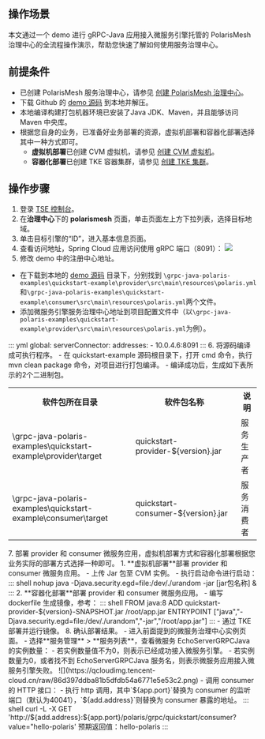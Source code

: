 ## 操作场景

本文通过一个 demo 进行 gRPC-Java 应用接入微服务引擎托管的 PolarisMesh 治理中心的全流程操作演示，帮助您快速了解如何使用服务治理中心。

## 前提条件

- 已创建 PolarisMesh 服务治理中心，请参见 [创建 PolarisMesh 治理中心](https://cloud.tencent.com/document/product/1364/65866)。
- 下载 Github 的 [demo 源码](https://github.com/polarismesh/grpc-java-polaris/tree/main/grpc-java-polaris-examples/quickstart-example) 到本地并解压。
- 本地编译构建打包机器环境已安装了Java JDK、Maven，并且能够访问 Maven 中央库。
- 根据您自身的业务，已准备好业务部署的资源，虚拟机部署和容器化部署选择其中一种方式即可。
  - **虚拟机部署**已创建 CVM 虚拟机，请参见 [创建 CVM 虚拟机](https://cloud.tencent.com/document/product/213/2936)。
  - **容器化部署**已创建 TKE 容器集群，请参见 [创建 TKE 集群](https://cloud.tencent.com/document/product/457/32189)。

## 操作步骤

1. 登录 [TSE 控制台](https://console.cloud.tencent.com/tse)。
2. 在**治理中心**下的 **polarismesh** 页面，单击页面左上方下拉列表，选择目标地域。
3. 单击目标引擎的“ID”，进入基本信息页面。
4. 查看访问地址，Spring Cloud 应用访问使用 gRPC 端口（8091）：
![](https://qcloudimg.tencent-cloud.cn/raw/e7dc5ac5f7c76a316ae68b667d8a365f.png)
5. 修改 demo 中的注册中心地址。
  - 在下载到本地的 [demo 源码](https://github.com/polarismesh/grpc-java-polaris/tree/main/grpc-java-polaris-examples/quickstart-example) 目录下，分别找到
`\grpc-java-polaris-examples\quickstart-example\provider\src\main\resources\polaris.yml`和`\grpc-java-polaris-examples\quickstart-example\consumer\src\main\resources\polaris.yml`两个文件。
  - 添加微服务引擎服务治理中心地址到项目配置文件中（以`\grpc-java-polaris-examples\quickstart-example\provider\src\main\resources\polaris.yml`为例）。
<dx-codeblock>
:::  yml
global:
  serverConnector:
    addresses:
    - 10.0.4.6:8091
:::
</dx-codeblock>
6. 将源码编译成可执行程序。
  - 在 quickstart-example 源码根目录下，打开 cmd 命令，执行 mvn clean package 命令，对项目进行打包编译。
  - 编译成功后，生成如下表所示的2个二进制包。
<table>
<tr>
<th>软件包所在目录</th>
<th>软件包名称</th>
<th>说明</th>
</tr>
<tr>
<td>\grpc-java-polaris-examples\quickstart-example\provider\target</td>
<td>quickstart-provider-${version}.jar</td>
<td>服务生产者</td>
</tr>
<tr>
<td>\grpc-java-polaris-examples\quickstart-example\consumer\target</td>
<td>quickstart-consumer-${version}.jar</td>
<td>服务消费者</td>
</tr>
</table>
7. 部署 provider 和 consumer 微服务应用，虚拟机部署方式和容器化部署根据您业务实际的部署方式选择一种即可。
 1. **虚拟机部署**部署 provider 和 consumer 微服务应用。
     - 上传  Jar 包至 CVM 实例。
     - 执行启动命令进行启动：
<dx-codeblock>
:::  shell
    nohup java -Djava.security.egd=file:/dev/./urandom -jar [jar包名称] &
:::
</dx-codeblock>
 2. **容器化部署**部署 provider 和 consumer 微服务应用。
    - 编写 dockerfile 生成镜像，参考：
<dx-codeblock>
:::  shell
    FROM java:8
    ADD quickstart-provider-${version}-SNAPSHOT.jar /root/app.jar
    ENTRYPOINT  ["java","-Djava.security.egd=file:/dev/./urandom","-jar","/root/app.jar"]
:::
</dx-codeblock>
     - 通过 TKE 部署并运行镜像。
8. 确认部署结果。
 - 进入前面提到的微服务治理中心实例页面。
 - 选择**服务管理** > **服务列表**，查看微服务 EchoServerGRPCJava 的实例数量：
    - 若实例数量值不为0，则表示已经成功接入微服务引擎。
    - 若实例数量为0，或者找不到 EchoServerGRPCJava 服务名，则表示微服务应用接入微服务引擎失败。
   ![](https://qcloudimg.tencent-cloud.cn/raw/86d397ddba81b5dfdb54a6771e5e53c2.png)
 - 调用 consumer 的 HTTP 接口：
    - 执行 http 调用，其中`${app.port}`替换为 consumer 的监听端口（默认为40041），`${add.address}`则替换为 consumer 暴露的地址。
   <dx-codeblock>
:::  shell
    curl -L -X GET 'http://${add.address}:${app.port}/polaris/grpc/quickstart/consumer?value="hello-polaris'
    预期返回值：hello-polaris
:::
</dx-codeblock>


